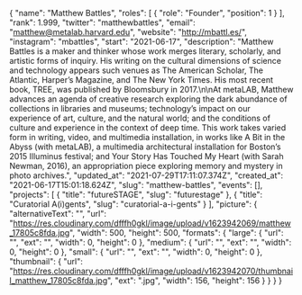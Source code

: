 {
 "name": "Matthew Battles",
 "roles": [
  {
   "role": "Founder",
   "position": 1
  }
 ],
 "rank": 1.999,
 "twitter": "matthewbattles",
 "email": "matthew@metalab.harvard.edu",
 "website": "http://mbattl.es/",
 "instagram": "mbattles",
 "start": "2021-06-17",
 "description": "Matthew Battles is a maker and thinker whose work merges literary, scholarly, and artistic forms of inquiry. His writing on the cultural dimensions of science and technology appears such venues as The American Scholar, The Atlantic, Harper’s Magazine, and The New York Times. His most recent book, TREE, was published by Bloomsbury in 2017.\n\nAt metaLAB, Matthew advances an agenda of creative research exploring the dark abundance of collections in libraries and museums; technology’s impact on our experience of art, culture, and the natural world; and the conditions of culture and experience in the context of deep time. This work takes varied form in writing, video, and multimedia installation, in works like A Bit in the Abyss (with metaLAB), a multimedia architectural installation for Boston’s 2015 Illuminus festival; and Your Story Has Touched My Heart (with Sarah Newman, 2016), an appropriation piece exploring memory and mystery in photo archives.",
 "updated_at": "2021-07-29T17:11:07.374Z",
 "created_at": "2021-06-17T15:01:18.624Z",
 "slug": "matthew-battles",
 "events": [],
 "projects": [
  {
   "title": "futureSTAGE",
   "slug": "futurestage"
  },
  {
   "title": "Curatorial A(i)gents",
   "slug": "curatorial-a-i-gents"
  }
 ],
 "picture": {
  "alternativeText": "",
  "url": "https://res.cloudinary.com/dfffh0gkl/image/upload/v1623942069/matthew_17805c8fda.jpg",
  "width": 500,
  "height": 500,
  "formats": {
   "large": {
    "url": "",
    "ext": "",
    "width": 0,
    "height": 0
   },
   "medium": {
    "url": "",
    "ext": "",
    "width": 0,
    "height": 0
   },
   "small": {
    "url": "",
    "ext": "",
    "width": 0,
    "height": 0
   },
   "thumbnail": {
    "url": "https://res.cloudinary.com/dfffh0gkl/image/upload/v1623942070/thumbnail_matthew_17805c8fda.jpg",
    "ext": ".jpg",
    "width": 156,
    "height": 156
   }
  }
 }
}